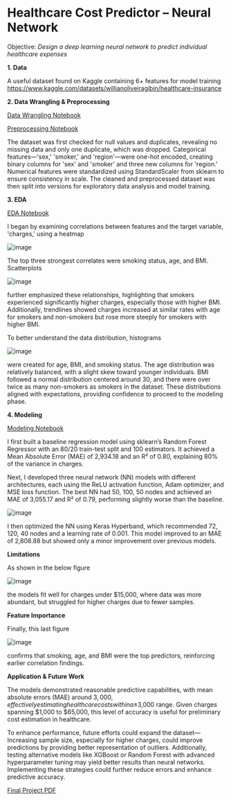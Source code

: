 # Healthcare Cost Predictor – Neural Network

Objective: _Design a deep learning neural network to predict individual healthcare expenses_

__1. Data__ 
  
A useful dataset found on Kaggle containing 6+ features for model training https://www.kaggle.com/datasets/willianoliveiragibin/healthcare-insurance

__2. Data Wrangling & Preprocessing__

[Data Wrangling Notebook](https://github.com/josiahnissley/Predicting-Healthcare-Cost-Deep-Learning-/blob/main/1%20-%20Data_Wrangling.ipynb)

[Preprocessing Notebook](https://github.com/josiahnissley/Predicting-Healthcare-Cost-Deep-Learning-/blob/main/2%20-%20Preprocessing.ipynb)

The dataset was first checked for null values and duplicates, revealing no missing data and only one duplicate, which was dropped. Categorical features—'sex,' 'smoker,' and 'region'—were one-hot encoded, creating binary columns for 'sex' and 'smoker' and three new columns for 'region.' Numerical features were standardized using StandardScaler from sklearn to ensure consistency in scale. The cleaned and preprocessed dataset was then split into versions for exploratory data analysis and model training.

__3. EDA__

[EDA Notebook](https://github.com/josiahnissley/Predicting-Healthcare-Cost-Deep-Learning-/blob/main/3%20-%20EDA.ipynb)

I began by examining correlations between features and the target variable, 'charges,' using a heatmap 

![image](https://github.com/user-attachments/assets/e3b7f61c-729e-4664-9999-832639a2ab73)

The top three strongest correlates were smoking status, age, and BMI. Scatterplots

![image](https://github.com/user-attachments/assets/23089d63-b04b-4c25-b26f-05b646dfd549)

further emphasized these relationships, highlighting that smokers experienced significantly higher charges, especially those with higher BMI. Additionally, trendlines showed charges increased at similar rates with age for smokers and non-smokers but rose more steeply for smokers with higher BMI.

To better understand the data distribution, histograms

![image](https://github.com/user-attachments/assets/cb9ae06e-f8f6-49b0-99f4-7ab3af04775f)

were created for age, BMI, and smoking status. The age distribution was relatively balanced, with a slight skew toward younger individuals. BMI followed a normal distribution centered around 30, and there were over twice as many non-smokers as smokers in the dataset. These distributions aligned with expectations, providing confidence to proceed to the modeling phase.

__4. Modeling__

[Modeling Notebook](https://github.com/josiahnissley/Predicting-Healthcare-Cost-Deep-Learning-/blob/main/4%20-%20Modeling.ipynb)

I first built a baseline regression model using sklearn’s Random Forest Regressor with an 80/20 train-test split and 100 estimators. It achieved a Mean Absolute Error (MAE) of 2,934.18 and an R² of 0.80, explaining 80% of the variance in charges.

Next, I developed three neural network (NN) models with different architectures, each using the ReLU activation function, Adam optimizer, and MSE loss function. The best NN had 50, 100, 50 nodes and achieved an MAE of 3,055.17 and R² of 0.79, performing slightly worse than the baseline. 

![image](https://github.com/user-attachments/assets/2cc82e67-2075-420f-87c3-405f14057174)

I then optimized the NN using Keras Hyperband, which recommended 72, 120, 40 nodes and a learning rate of 0.001. This model improved to an MAE of 2,808.88 but showed only a minor improvement over previous models.

__Limitations__

As shown in the below figure

![image](https://github.com/user-attachments/assets/fcd325f4-05dc-4bdc-86ba-3a08fa429b06)

the models fit well for charges under $15,000, where data was more abundant, but struggled for higher charges due to fewer samples.

__Feature Importance__

Finally, this last figure 

![image](https://github.com/user-attachments/assets/635b51bd-bc08-4d24-b4d1-d32380c5ab9d)

confirms that smoking, age, and BMI were the top predictors, reinforcing earlier correlation findings.

__Application & Future Work__

The models demonstrated reasonable predictive capabilities, with mean absolute errors (MAE) around $3,000, effectively estimating healthcare costs within a ±$3,000 range. Given charges spanning $1,000 to $65,000, this level of accuracy is useful for preliminary cost estimation in healthcare.

To enhance performance, future efforts could expand the dataset—Increasing sample size, especially for higher charges, could improve predictions by providing better representation of outliers. Additionally, testing alternative models like XGBoost or Random Forest with advanced hyperparameter tuning may yield better results than neural networks. Implementing these strategies could further reduce errors and enhance predictive accuracy.

[Final Project PDF](https://github.com/josiahnissley/Predicting-Healthcare-Cost-Deep-Learning-/blob/main/Capstone%20III%20Report.pdf)

